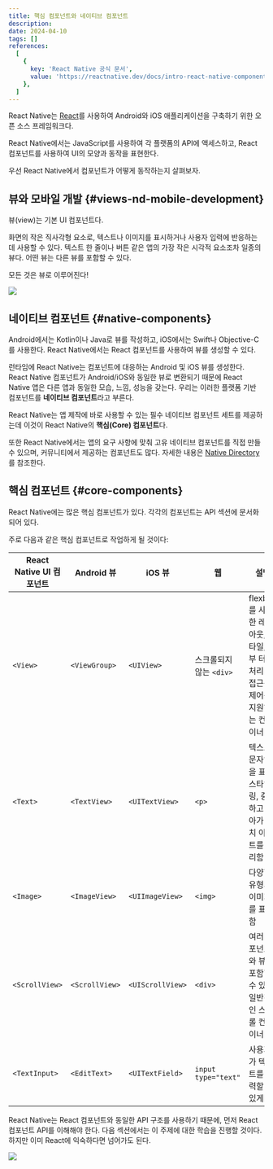 ```yaml
---
title: 핵심 컴포넌트와 네이티브 컴포넌트
description:
date: 2024-04-10
tags: []
references:
  [
    {
      key: 'React Native 공식 문서',
      value: 'https://reactnative.dev/docs/intro-react-native-components',
    },
  ]
---
```


React Native는 [React](https://reactjs.org/)를 사용하여 Android와 iOS 애플리케이션을 구축하기 위한 오픈 소스 프레임워크다.

React Native에서는 JavaScript를 사용하여 각 플랫폼의 API에 액세스하고, React 컴포넌트를 사용하여 UI의 모양과 동작을 표현한다.

우선 React Native에서 컴포넌트가 어떻게 동작하는지 살펴보자.

## 뷰와 모바일 개발 {#views-nd-mobile-development}

뷰(view)는 기본 UI 컴포넌트다.

화면의 작은 직사각형 요소로, 텍스트나 이미지를 표시하거나 사용자 입력에 반응하는 데 사용할 수 있다. 텍스트 한 줄이나 버튼 같은 앱의 가장 작은 시각적 요소조차 일종의 뷰다. 어떤 뷰는 다른 뷰를 포함할 수 있다.

모든 것은 뷰로 이루어진다!

![](https://s3.ap-northeast-2.amazonaws.com/vigorously.xyz/assets/images/react-native-doc-guides-core-components-and-native-components/1.svg)

## 네이티브 컴포넌트 {#native-components}

Android에서는 Kotlin이나 Java로 뷰를 작성하고, iOS에서는 Swift나 Objective-C를 사용한다. React Native에서는 React 컴포넌트를 사용하여 뷰를 생성할 수 있다.

런타임에 React Native는 컴포넌트에 대응하는 Android 및 iOS 뷰를 생성한다. React Native 컴포넌트가 Android/iOS와 동일한 뷰로 변환되기 때문에 React Native 앱은 다른 앱과 동일한 모습, 느낌, 성능을 갖는다. 우리는 이러한 플랫폼 기반 컴포넌트를 **네이티브 컴포넌트**라고 부른다.

React Native는 앱 제작에 바로 사용할 수 있는 필수 네이티브 컴포넌트 세트를 제공하는데 이것이 React Native의 **핵심(Core) 컴포넌트**다.

또한 React Native에서는 앱의 요구 사항에 맞춰 고유 네이티브 컴포넌트를 직접 만들 수 있으며, 커뮤니티에서 제공하는 컴포넌트도 많다. 자세한 내용은 [Native Directory](https://reactnative.directory/)를 참조한다.

## 핵심 컴포넌트 {#core-components}

React Native에는 많은 핵심 컴포넌트가 있다. 각각의 컴포넌트는 API 섹션에 문서화되어 있다.

주로 다음과 같은 핵심 컴포넌트로 작업하게 될 것이다:

| React Native UI 컴포넌트 | Android 뷰     | iOS 뷰           | 웹                      | 설명                                                                                 |
| ------------------------ | -------------- | ---------------- | ----------------------- | ------------------------------------------------------------------------------------ |
| `<View>`                 | `<ViewGroup>`  | `<UIView>`       | 스크롤되지 않는 `<div>` | flexbox를 사용한 레이아웃, 스타일, 일부 터치 처리 및 접근성 제어를 지원하는 컨테이너 |
| `<Text>`                 | `<TextView>`   | `<UITextView>`   | `<p>`                   | 텍스트 문자열을 표시, 스타일링, 중첩하고 나아가 터치 이벤트를 처리함                 |
| `<Image>`                | `<ImageView>`  | `<UIImageView>`  | `<img>`                 | 다양한 유형의 이미지를 표시함                                                        |
| `<ScrollView>`           | `<ScrollView>` | `<UIScrollView>` | `<div>`                 | 여러 컴포넌트와 뷰를 포함할 수 있는 일반적인 스크롤 컨테이너                         |
| `<TextInput>`            | `<EditText>`   | `<UITextField>`  | `input type="text"`     | 사용자가 텍스트를 입력할 수 있게 함                                                  |

React Native는 React 컴포넌트와 동일한 API 구조를 사용하기 때문에, 먼저 React 컴포넌트 API를 이해해야 한다. 다음 섹션에서는 이 주제에 대한 학습을 진행할 것이다. 하지만 이미 React에 익숙하다면 넘어가도 된다.

![](https://s3.ap-northeast-2.amazonaws.com/vigorously.xyz/assets/images/react-native-doc-guides-core-components-and-native-components/2.svg)

